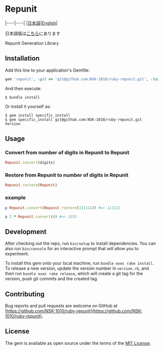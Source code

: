 # Repunit
|----|----|
|[日本語](./README-ja.md)|[English](./README.md)|

日本語版は[こちら](./README-ja.md)にあります

Repunit Generation Library

## Installation

Add this line to your application's Gemfile:

```ruby
gem 'repunit', :git => 'git@github.com:NSK-1010/ruby-repunit.git', :tag => 'Version'
```

And then execute:

    $ bundle install

Or install it yourself as:

    $ gem install specific_install
    $ gem specific_install git@github.com:NSK-1010/ruby-repunit.git Version

## Usage

### Convert from number of digits in Repunit to Repunit
```ruby
Repunit.convert(digits)
```
### Restore from Repunit to number of digits in Repunit
```ruby
Repunit.restore(Repunit)
```
### example
```ruby
p Repunit.convert(Repunit.restore(111111)) #=> 111111
```
```ruby
p 3 * Repunit.convert(4) #=> 3333
```

## Development

After checking out the repo, run `bin/setup` to install dependencies. You can also run `bin/console` for an interactive prompt that will allow you to experiment.

To install this gem onto your local machine, run `bundle exec rake install`. To release a new version, update the version number in `version.rb`, and then run `bundle exec rake release`, which will create a git tag for the version, push git commits and the created tag.

## Contributing

Bug reports and pull requests are welcome on GitHub at [https://github.com/NSK-1010/ruby-repunit](https://github.com/NSK-1010/ruby-repunit).

## License

The gem is available as open source under the terms of the [MIT License](https://opensource.org/licenses/MIT).
